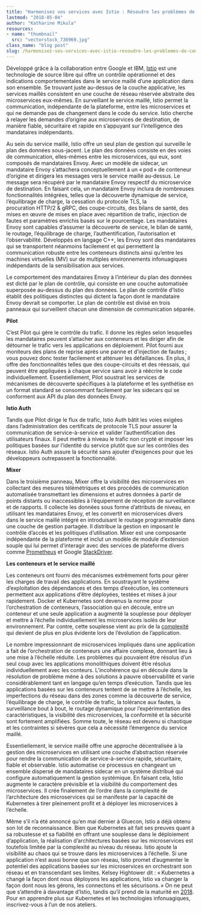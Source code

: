 ```yaml
---
title: "Harmonisez vos services avec Istio : Résoudre les problèmes de complexité au niveau du réseau"
lastmod: "2018-05-04"
author: "Katharine Mikula"
resources:
- name: "thumbnail"
  src: "vectorstock_736969.jpg"
class_name: "blog post"
slug: /harmonisez-vos-services-avec-istio-resoudre-les-problemes-de-complexite-au-niveau-du-reseau
---
```


<p><span style="font-weight: 400;">Développé grâce à la collaboration entre Google et IBM, <a href="https://istio.io/">Istio</a> est une technologie de source libre qui offre un contrôle opérationnel et des indications comportementales dans le service maillé d’une application dans son ensemble. Se trouvant juste au-dessus de la couche applicative, les services maillés consistent en une couche de réseau réservée abstraite des microservices eux-mêmes. En surveillant le service maillé, Istio permet la communication, indépendante de la plateforme, entre les microservices et qui ne demande pas de changement dans le code du service. Istio cherche à relayer les demandes d’origine aux microservices de destination, de manière fiable, sécuritaire et rapide en s’appuyant sur l’intelligence des mandataires indépendants.</span></p><p><span style="font-weight: 400;">Au sein du service maillé, Istio offre un seul plan de gestion qui surveille le plan des données sous-jacent. Le plan des données consiste en des voies de communication, elles-mêmes entre les microservices, qui eux, sont composés de mandataires Envoy. Avec un modèle de sidecar, un mandataire Envoy s’attachera conceptuellement à un « pod » de conteneur d’origine et dirigera les messages vers le service maillé au-dessus. Le message sera récupéré par le mandataire Envoy respectif du microservice de destination. En faisant cela, un mandataire Envoy inclura de nombreuses fonctionnalités intégrées, telles que la découverte dynamique de service, l’équilibrage de charge, la cessation du protocole TLS, la procuration&nbsp;HTTP/2 &amp; gRPC, des coupe-circuits, des bilans de santé, des mises en œuvre de mises en place avec répartition de trafic, injection de fautes et paramètres enrichis basés sur le pourcentage. Les mandataires Envoy sont capables d’assumer la découverte de service, le bilan de santé, le routage, l’équilibrage de charge, l’authentification, l’autorisation et l’observabilité. Développés en langage C++, les Envoy sont des mandataires qui se transportent néanmoins facilement et qui permettent la communication robuste entre les conteneurs distincts ainsi qu’entre les machines virtuelles (MV) sur de multiples environnements infonuagiques indépendants de la sensibilisation aux services.</span></p><p><span style="font-weight: 400;">Le comportement des mandataires Envoy à l’intérieur du plan des données est dicté par le plan de contrôle, qui consiste en une couche automatisée superposée au-dessus du plan des données. Le plan de contrôle d’Istio établit des politiques distinctes qui dictent la façon dont le mandataire Envoy devrait se comporter. Le plan de contrôle est divisé en trois panneaux qui surveillent chacun une dimension de communication séparée.</span></p><p><b>Pilot</b></p><p><span style="font-weight: 400;">C’est Pilot qui gère le contrôle du trafic. Il donne les règles selon lesquelles les mandataires peuvent s’attacher aux conteneurs et les diriger afin de détourner le trafic vers les applications en déploiement. Pilot fourni aux moniteurs des plans de reprise après une panne et d’injection de fautes ; vous pouvez donc tester facilement et atténuer les défaillances. En plus, il offre des fonctionnalités telles que des coupe-circuits et des réessais, qui peuvent être appliquées à chaque service sans avoir à réécrire le code individuellement. Essentiellement, Pilot soustrait les services de mécanismes de découverte spécifiques à la plateforme et les synthétise en un format standard se consommant facilement par les sidecars qui se conforment aux API du plan des données Envoy.</span></p><p><b>Istio Auth</b></p><p><span style="font-weight: 400;">Tandis que Pilot dirige le flux de trafic, Istio Auth bâtit les voies exigées dans l’administration des certificats de protocole TLS pour assurer la communication de service-à-service et valider l’authentification des utilisateurs finaux. Il peut mettre à niveau le trafic non crypté et imposer les politiques basées sur l’identité du service plutôt que sur les contrôles des réseaux. Istio Auth assure la sécurité sans ajouter d’exigences pour que les développeurs outrepassent la fonctionnalité. </span></p><p><b>Mixer</b></p><p><span style="font-weight: 400;">Dans le troisième panneau, Mixer offre la visibilité des microservices en collectant des mesures télémétriques et des procédés de communication automatisée transmettant les dimensions et autres données à partir de points distants ou inaccessibles à l’équipement de réception de surveillance et de rapports. Il collecte les données sous forme d’attributs de niveau, en utilisant les mandataires Envoy, et les convertit en microservices divers dans le service maillé intégré en introduisant le routage programmable dans une couche de gestion partagée. Il distribue la gestion en imposant le contrôle d’accès et les politiques d’utilisation. Mixer est une composante indépendante de la plateforme et inclut un modèle de module d’extension souple qui lui permet d’interagir avec des services de plateforme divers comme <a href="https://prometheus.io/">Prometheus</a> et Google <a href="https://cloud.google.com/stackdriver/">StackDriver</a>.</span></p><p><b>Les conteneurs et le service maillé</b></p><p><span style="font-weight: 400;">Les conteneurs ont fourni des mécanismes extrêmement forts pour gérer les charges de travail des applications. En soustrayant le système d’exploitation des dépendances et des temps d’exécution, les conteneurs permettent aux applications d’être déployées, testées et mises à jour rapidement. Docker et Kubernetes sont devenus la norme pour l’orchestration de conteneurs, l’association qui en découle, entre un conteneur et une seule application a augmenté la souplesse pour déployer et mettre à l’échelle individuellement les microservices isolés de leur environnement. Par contre, cette souplesse vient au prix de la <a href="https://www.cloudops.com/fr/2018/02/perdus-en-mer-comment-naviguer-sur-les-eaux-complexes-de-kubernetes-2/">complexité</a> qui devient de plus en plus évidente lors de l’évolution de l’application.</span></p><p><span style="font-weight: 400;">Le nombre impressionnant de microservices impliqués dans une application a fait de l’orchestration de conteneurs une affaire complexe, donnant lieu à une mise à l’échelle réduite. Les problèmes qui pouvaient être résolus d’un seul coup avec les applications monolithiques doivent être résolus individuellement avec les conteurs. L’incohérence qui en découle dans la résolution de problème mène à des solutions à pauvre observabilité et varie considérablement tant en langage qu’en temps d’exécution. Tandis que les applications basées sur les conteneurs tentent de se mettre à l’échelle, les imperfections du réseau dans des zones comme la découverte de service, l’équilibrage de charge, le contrôle de trafic, la tolérance aux fautes, la surveillance bout à bout, le routage dynamique pour l’expérimentation des caractéristiques, la visibilité des microservices, la conformité et la sécurité sont fortement amplifiées. Somme toute, le réseau est devenu si chaotique et les contraintes si sévères que cela a nécessité l’émergence du service maillé.</span></p><p><span style="font-weight: 400;">Essentiellement, le service maillé offre une approche décentralisée à la gestion des microservices en utilisant une couche d’abstraction réservée pour rendre la communication de service-à-service rapide, sécuritaire, fiable et observable. Istio automatise ce processus en changeant un ensemble dispersé de mandataires sidecar en un système distribué qui configure automatiquement la gestion systémique. En faisant cela, Istio augmente le caractère prévisible et la visibilité du comportement des microservices. Il crée finalement de l’ordre dans la complexité de l’architecture des microservices qui se manifeste par la capacité de Kubernetes à tirer pleinement profit et à déployer les microservices à l’échelle.</span></p><p><span style="font-weight: 400;">Même s’il n’a été annoncé qu’en mai dernier à Gluecon, Istio a déjà obtenu son lot de reconnaissance. Bien que Kubernetes ait fait ses preuves quant à sa robustesse et sa fiabilité en offrant une souplesse dans le déploiement d’application, la réalisation d’architectures basées sur les microservices est toutefois limitée par la complexité au niveau du réseau. Istio ajoute la visibilité au chaos qui se trouve dans les microservices à l’échelle. Si une application n’est aussi bonne que son réseau, Istio promet d’augmenter le potentiel des applications basées sur les microservices en orchestrant son réseau et en transcendant ses limites. Kelsey Hightower dit&nbsp;: « Kubernetes a changé la façon dont nous déployons les applications, Istio va changer la façon dont nous les gérons, les connectons et les sécurisons. » On ne peut que s’attendre à davantage d’Istio, tandis qu’il prend de la maturité en <a href="https://www.cloudops.com/fr/2018/02/cloudops-mise-sur-lannee-2018%E2%80%89-voici-comment/">2018</a>. Pour en apprendre plus sur Kubernetes et les technologies infonuagiques, inscrivez-vous à l’un de nos ateliers.</span></p>